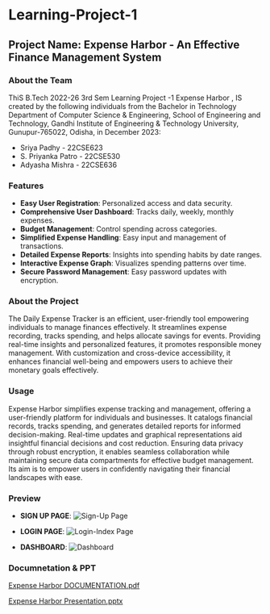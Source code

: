 # Learning-Project-1

## Project Name: Expense Harbor - An Effective Finance Management System

### About the Team
ThiS B.Tech 2022-26 3rd Sem Learning Project -1 Expense Harbor , IS created by the following individuals from the Bachelor in Technology Department of Computer Science & Engineering, School of Engineering and Technology, Gandhi Institute of Engineering & Technology University, Gunupur-765022, Odisha, in December 2023:
- Sriya Padhy - 22CSE623
- S. Priyanka Patro - 22CSE530
- Adyasha Mishra - 22CSE636

### Features
- **Easy User Registration**: Personalized access and data security.
- **Comprehensive User Dashboard**: Tracks daily, weekly, monthly expenses.
- **Budget Management**: Control spending across categories.
- **Simplified Expense Handling**: Easy input and management of transactions.
- **Detailed Expense Reports**: Insights into spending habits by date ranges.
- **Interactive Expense Graph**: Visualizes spending patterns over time.
- **Secure Password Management**: Easy password updates with encryption.

### About the Project
The Daily Expense Tracker is an efficient, user-friendly tool empowering individuals to manage finances effectively. It streamlines expense recording, tracks spending, and helps allocate savings for events. Providing real-time insights and personalized features, it promotes responsible money management. With customization and cross-device accessibility, it enhances financial well-being and empowers users to achieve their monetary goals effectively.

### Usage
Expense Harbor simplifies expense tracking and management, offering a user-friendly platform for individuals and businesses. It catalogs financial records, tracks spending, and generates detailed reports for informed decision-making. Real-time updates and graphical representations aid insightful financial decisions and cost reduction. Ensuring data privacy through robust encryption, it enables seamless collaboration while maintaining secure data compartments for effective budget management. Its aim is to empower users in confidently navigating their financial landscapes with ease.

### Preview

- **SIGN UP PAGE**:
![Sign-Up Page](https://github.com/Shree-Padhy/LEARNING-PROJECT-1/assets/121860973/de5902be-3a38-4c3e-894e-bb81c0fc6ac7)

- **LOGIN PAGE**:
![Login-Index Page](https://github.com/Shree-Padhy/LEARNING-PROJECT-1/assets/121860973/30a018dd-1397-4c5c-86a4-fb3c9e340213)

- **DASHBOARD**:
![Dashboard](https://github.com/Shree-Padhy/LEARNING-PROJECT-1/assets/121860973/240b03d7-39cb-4dc8-ac59-790a08cef6f4)

### Documnetation & PPT

[Expense Harbor DOCUMENTATION.pdf](https://github.com/Shree-Padhy/LEARNING-PROJECT-1/files/13807734/Expense.Harbor.DOCUMENTATION.pdf)

[Expense Harbor Presentation.pptx](https://github.com/Shree-Padhy/LEARNING-PROJECT-1/files/13807749/Expense.Harbor.Presentation.pptx)
